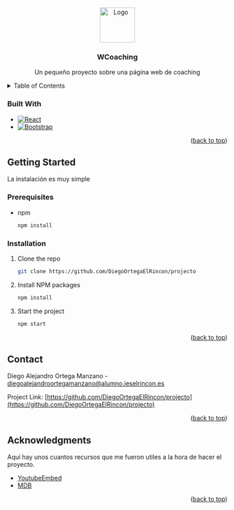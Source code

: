 <a name="readme-top"></a>

<!-- PROJECT LOGO -->
<br />
<div align="center">
  <a href="https://github.com/DiegoOrtegaElRincon/projecto">
    <img src="https://yt3.googleusercontent.com/BBAPlDK2ReTnCELrSQooEChlJVwqaJtW_W9ZioszSyDm_Vdun_0XW4QMD1o8VyMyKAOSAxToZw=s176-c-k-c0x00ffffff-no-rj" alt="Logo" width="80" height="80">
  </a>

<h3 align="center">WCoaching</h3>

<p align="center">
    Un pequeño proyecto sobre una página web de coaching
  </p>
</div>

<!-- TABLE OF CONTENTS -->
<details>
  <summary>Table of Contents</summary>
  <ol>
    <li><a href="#built-with">Built With</a></li>
    <li>
      <a href="#getting-started">Getting Started</a>
      <ul>
        <li><a href="#prerequisites">Prerequisites</a></li>
        <li><a href="#installation">Installation</a></li>
      </ul>
    </li>
    <li><a href="#contact">Contact</a></li>
    <li><a href="#acknowledments">Contact</a></li>
  </ol>
</details>

### Built With

* [![React][React.js]][React-url]
* [![Bootstrap][Bootstrap.com]][Bootstrap-url]

<p align="right">(<a href="#readme-top">back to top</a>)</p>

<!-- GETTING STARTED -->
## Getting Started

La instalación es muy simple

### Prerequisites

* npm
  ```sh
  npm install
  ```

### Installation

1. Clone the repo
   ```sh
   git clone https://github.com/DiegoOrtegaElRincon/projecto
   ```
2. Install NPM packages
   ```sh
   npm install
   ```
3. Start the project
   ```sh
   npm start
   ```
<p align="right">(<a href="#readme-top">back to top</a>)</p>

<!-- CONTACT -->
## Contact

Diego Alejandro Ortega Manzano - diegoalejandroortegamanzano@alumno.ieselrincon.es

Project Link: [https://github.com/DiegoOrtegaElRincon/projecto](https://github.com/DiegoOrtegaElRincon/projecto)


[React.js]: https://img.shields.io/badge/React-20232A?style=for-the-badge&logo=react&logoColor=61DAFB
[React-url]: https://reactjs.org/
[Bootstrap.com]: https://img.shields.io/badge/Bootstrap-563D7C?style=for-the-badge&logo=bootstrap&logoColor=white
[Bootstrap-url]: https://getbootstrap.com

<p align="right">(<a href="#readme-top">back to top</a>)</p>

<!-- ACKNOWLEDGMENTS -->
## Acknowledgments

Aquí hay unos cuantos recursos que me fueron utiles a la hora de hacer el proyecto.

* [YoutubeEmbed](https://dev.to/bravemaster619/simplest-way-to-embed-a-youtube-video-in-your-react-app-3bk2)
* [MDB](https://mdbootstrap.com/docs/react/)

<p align="right">(<a href="#readme-top">back to top</a>)</p>
